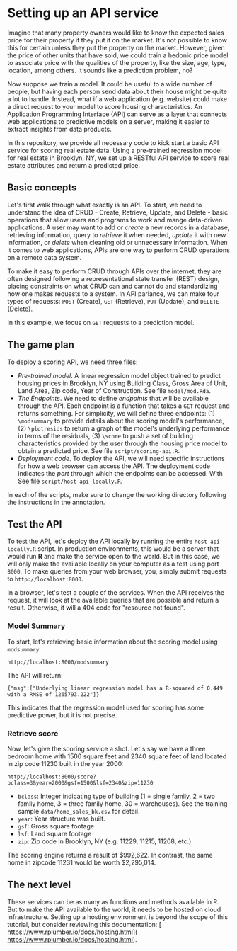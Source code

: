 # Setting up an API service

Imagine that many property owners would like to know the expected sales price for their property if they put it on the market. It's not possible to know this for certain unless they put the property on the market. However, given the price of other units that have sold, we could train a hedonic price model to associate price with the qualities of the property, like the size, age, type, location, among others.  It sounds like a prediction problem, no? 

Now suppose we train a model. It could be useful to a wide number of people, but having each person send data about their house might be quite a lot to handle. Instead, what if a web application (e.g. website) could make a direct request to your model to score housing characteristics. An Application Programming Interface (API) can serve as a layer that connects web applications to predictive models on a server, making it easier to extract insights from data products.

In this repository, we provide all necessary code to kick start a basic API service for scoring real estate data. Using a pre-trained regression model for real estate in Brooklyn, NY, we set up a RESTful API service to score real estate attributes and return a predicted price.

## Basic concepts 

Let's first walk through what exactly is an API. To start, we need to understand the idea of CRUD - Create, Retrieve, Update, and Delete - basic operations that allow users and programs to work and mange data-driven applications. A user may want to add or *create* a new records in a database, retrieving information, query to *retrieve* it when needed, *update* it with new information, or *delete* when cleaning old or unnecessary information. When it comes to web applications, APIs are one way to perform CRUD operations on a remote data system. 

To make it easy to perform CRUD through APIs over the internet, they are often designed following a representational state transfer (REST) design, placing constraints on what CRUD can and cannot do and standardizing how one makes requests to a system. In API parlance, we can make four types of requests:  `POST` (Create), `GET` (Retrieve), `PUT` (Update), and `DELETE` (Delete). 

In this example, we focus on `GET` requests to a prediction model.

## The game plan

To deploy a scoring API, we need three files: 

- *Pre-trained model*. A linear regression model object trained to predict housing prices in Brooklyn, NY using Building Class, Gross Area of Unit, Land Area, Zip code, Year of Construction. See file `model/mod.Rda`.
- *The Endpoints*. We need to define *endpoints* that will be available through the API. Each endpoint is a function that takes a `GET` request and returns something. For simplicity, we will define three endpoints: (1) `\modsummary` to provide details about the scoring model's performance, (2) `\plotresids` to return a graph of the model's underlying performance in terms of the residuals, (3) `\score` to push a set of building characteristics provided by the user through the housing price model to obtain a predicted price. See file `script/scoring-api.R`.
- *Deployment code*. To deploy the API, we will need specific instructions for how a web browser can access the API. The deployment code indicates the *port* through which the endpoints can be accessed. With See file `script/host-api-locally.R`.

In each of the scripts, make sure to change the working directory following the instructions in the annotation.


## Test the API

To test the API, let's deploy the API locally by running the entire `host-api-locally.R` script. In production environments, this would be a server that would run **R** and make the service open to the world. But in this case, we will only make the available locally on your computer as a test using port `8000`. To make queries from your web browser, you, simply submit requests to `http://localhost:8000`.

In a browser, let's test a couple of the services. When the API receives the request, it will look at the available queries that are possible and return a result. Otherwise, it will a 404 code for "resource not found". 


### Model Summary
To start, let's retrieving basic information about the scoring model using `modsummary`:

`http://localhost:8000/modsummary`

The API will return:

`{"msg":["Underlying linear regression model has a R-squared of 0.449 with a RMSE of 1265793.222"]}`

This indicates that the regression model used for scoring has some predictive power, but it is not precise. 

### Retrieve score

Now, let's give the scoring service a shot. Let's say we have a three bedroom home with 1500 square feet and 2340 square feet of land located in zip code 11230 built in the year 2000: 

`http://localhost:8000/score?bclass=3&year=2000&gsf=1500&lsf=2340&zip=11230`

- `bclass`: Integer indicating type of building (1 = single family, 2 = two family home, 3 = three family home, 30 = warehouses). See the training sample `data/home_sales_bk.csv`  for detail.
- `year`: Year structure was built.
- `gsf`: Gross square footage
- `lsf`: Land square footage
- `zip`: Zip code in Brooklyn, NY (e.g. 11229, 11215, 11208, etc.)

The scoring engine returns a result of $992,622. In contrast, the same home in zipcode 11231 would be worth $2,295,014.


## The next level

These services can be as many as functions and methods available in R. But to make the API available to the world, it needs to be hosted on cloud infrastructure. Setting up a hosting environment is beyond the scope of this tutorial, but  consider reviewing this documentation: [
https://www.rplumber.io/docs/hosting.html](
https://www.rplumber.io/docs/hosting.html). 